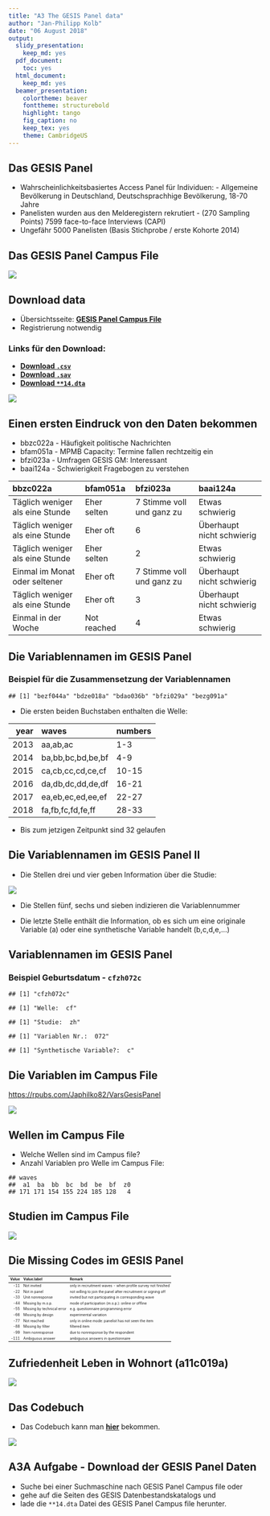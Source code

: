```yaml
---
title: "A3 The GESIS Panel data"
author: "Jan-Philipp Kolb"
date: "06 August 2018"
output:
  slidy_presentation:
    keep_md: yes
  pdf_document:
    toc: yes
  html_document:
    keep_md: yes
  beamer_presentation:
    colortheme: beaver
    fonttheme: structurebold
    highlight: tango
    fig_caption: no
    keep_tex: yes
    theme: CambridgeUS
---
```







## Das GESIS Panel 

- Wahrscheinlichkeitsbasiertes  Access Panel für Individuen: - Allgemeine Bevölkerung in Deutschland, Deutschsprachhige Bevölkerung, 18-70 Jahre
- Panelisten wurden aus den Melderegistern rekrutiert  - (270 Sampling Points) 
7599 face-to-face Interviews (CAPI)
- Ungefähr 5000 Panelisten (Basis Stichprobe / erste Kohorte 2014)

## Das GESIS Panel Campus File

![](figure/gpdata.PNG)

## Download data

- Übersichtsseite: [**GESIS Panel Campus File**](https://www.gesis.org/gesis-panel/data/)
- Registrierung notwendig


### Links für den Download:

- [**Download `.csv`**](https://dbk.gesis.org/dbksearch/download.asp?db=D&id=62367)
- [**Download `.sav`**](https://dbk.gesis.org/dbksearch/download.asp?db=D&id=62369)
- [**Download `**14.dta`**](https://dbk.gesis.org/dbksearch/download.asp?db=D&id=62371)


![](figure/filenamesGP2.PNG)

## Einen ersten Eindruck von den Daten bekommen













- bbzc022a - Häufigkeit politische Nachrichten
- bfam051a - MPMB Capacity: Termine fallen rechtzeitig ein
- bfzi023a - Umfragen GESIS GM: Interessant
- baai124a - Schwierigkeit Fragebogen zu verstehen

<!--
- `z000005z` - [**Digital Object Identifier (doi)**](https://de.wikipedia.org/wiki/Digital_Object_Identifier)
- `a11c019a` - Zufriedenheit Leben in Wohnort
-->

<table>
 <thead>
  <tr>
   <th style="text-align:left;"> bbzc022a </th>
   <th style="text-align:left;"> bfam051a </th>
   <th style="text-align:left;"> bfzi023a </th>
   <th style="text-align:left;"> baai124a </th>
  </tr>
 </thead>
<tbody>
  <tr>
   <td style="text-align:left;"> Täglich weniger als eine Stunde </td>
   <td style="text-align:left;"> Eher selten </td>
   <td style="text-align:left;"> 7 Stimme voll und ganz zu </td>
   <td style="text-align:left;"> Etwas schwierig </td>
  </tr>
  <tr>
   <td style="text-align:left;"> Täglich weniger als eine Stunde </td>
   <td style="text-align:left;"> Eher oft </td>
   <td style="text-align:left;"> 6 </td>
   <td style="text-align:left;"> Überhaupt nicht schwierig </td>
  </tr>
  <tr>
   <td style="text-align:left;"> Täglich weniger als eine Stunde </td>
   <td style="text-align:left;"> Eher selten </td>
   <td style="text-align:left;"> 2 </td>
   <td style="text-align:left;"> Etwas schwierig </td>
  </tr>
  <tr>
   <td style="text-align:left;"> Einmal im Monat oder seltener </td>
   <td style="text-align:left;"> Eher oft </td>
   <td style="text-align:left;"> 7 Stimme voll und ganz zu </td>
   <td style="text-align:left;"> Überhaupt nicht schwierig </td>
  </tr>
  <tr>
   <td style="text-align:left;"> Täglich weniger als eine Stunde </td>
   <td style="text-align:left;"> Eher oft </td>
   <td style="text-align:left;"> 3 </td>
   <td style="text-align:left;"> Überhaupt nicht schwierig </td>
  </tr>
  <tr>
   <td style="text-align:left;"> Einmal in der Woche </td>
   <td style="text-align:left;"> Not reached </td>
   <td style="text-align:left;"> 4 </td>
   <td style="text-align:left;"> Etwas schwierig </td>
  </tr>
</tbody>
</table>



## Die Variablennamen im GESIS Panel

### Beispiel für die Zusammensetzung der Variablennamen


```
## [1] "bezf044a" "bdze018a" "bdao036b" "bfzi029a" "bezg091a"
```



- Die ersten beiden Buchstaben enthalten die Welle:



<table>
 <thead>
  <tr>
   <th style="text-align:right;"> year </th>
   <th style="text-align:left;"> waves </th>
   <th style="text-align:left;"> numbers </th>
  </tr>
 </thead>
<tbody>
  <tr>
   <td style="text-align:right;"> 2013 </td>
   <td style="text-align:left;"> aa,ab,ac </td>
   <td style="text-align:left;"> 1-3 </td>
  </tr>
  <tr>
   <td style="text-align:right;"> 2014 </td>
   <td style="text-align:left;"> ba,bb,bc,bd,be,bf </td>
   <td style="text-align:left;"> 4-9 </td>
  </tr>
  <tr>
   <td style="text-align:right;"> 2015 </td>
   <td style="text-align:left;"> ca,cb,cc,cd,ce,cf </td>
   <td style="text-align:left;"> 10-15 </td>
  </tr>
  <tr>
   <td style="text-align:right;"> 2016 </td>
   <td style="text-align:left;"> da,db,dc,dd,de,df </td>
   <td style="text-align:left;"> 16-21 </td>
  </tr>
  <tr>
   <td style="text-align:right;"> 2017 </td>
   <td style="text-align:left;"> ea,eb,ec,ed,ee,ef </td>
   <td style="text-align:left;"> 22-27 </td>
  </tr>
  <tr>
   <td style="text-align:right;"> 2018 </td>
   <td style="text-align:left;"> fa,fb,fc,fd,fe,ff </td>
   <td style="text-align:left;"> 28-33 </td>
  </tr>
</tbody>
</table>

<!--
- Bis zum jetzigen Zeitpunkt sind 34 gelaufen
-->

- Bis zum jetzigen Zeitpunkt sind 32 gelaufen

## Die Variablennamen im GESIS Panel II

- Die Stellen drei und vier geben Information über die Studie: 

![](figure/examplestudies.PNG)

- Die Stellen fünf, sechs und sieben indizieren die Variablennummer

- Die letzte Stelle enthält die Information, ob es sich um eine originale Variable (a) oder eine synthetische Variable handelt (b,c,d,e,...)

## Variablennamen im GESIS Panel

### Beispiel Geburtsdatum - `cfzh072c`


```
## [1] "cfzh072c"
```

```
## [1] "Welle:  cf"
```

```
## [1] "Studie:  zh"
```

```
## [1] "Variablen Nr.:  072"
```

```
## [1] "Synthetische Variable?:  c"
```

## Die Variablen im Campus File

https://rpubs.com/Japhilko82/VarsGesisPanel

![](figure/rpubs_varspuf.PNG)

<!--
## The waves in the GESIS panel

<table>
<tbody>
  <tr>
   <td style="text-align:left;"> 2013: aa </td>
   <td style="text-align:left;"> 2014: bd </td>
   <td style="text-align:left;"> 2016: da </td>
   <td style="text-align:left;"> 2017: ed </td>
  </tr>
  <tr>
   <td style="text-align:left;"> 2013: ab </td>
   <td style="text-align:left;"> 2014: be </td>
   <td style="text-align:left;"> 2016: db </td>
   <td style="text-align:left;"> 2017: ee </td>
  </tr>
  <tr>
   <td style="text-align:left;"> 2013: ac </td>
   <td style="text-align:left;"> 2014: bf </td>
   <td style="text-align:left;"> 2016: dc </td>
   <td style="text-align:left;"> 2017: ef </td>
  </tr>
  <tr>
   <td style="text-align:left;"> 2013: ad </td>
   <td style="text-align:left;"> 2015: ca </td>
   <td style="text-align:left;"> 2016: dd </td>
   <td style="text-align:left;"> 2018: fa </td>
  </tr>
  <tr>
   <td style="text-align:left;"> 2013: ae </td>
   <td style="text-align:left;"> 2015: cb </td>
   <td style="text-align:left;"> 2016: de </td>
   <td style="text-align:left;"> 2018: fb </td>
  </tr>
  <tr>
   <td style="text-align:left;"> 2013: af </td>
   <td style="text-align:left;"> 2015: cc </td>
   <td style="text-align:left;"> 2016: df </td>
   <td style="text-align:left;"> 2018: fc </td>
  </tr>
  <tr>
   <td style="text-align:left;"> 2014: ba </td>
   <td style="text-align:left;"> 2015: cd </td>
   <td style="text-align:left;"> 2017: ea </td>
   <td style="text-align:left;"> 2018: fd </td>
  </tr>
  <tr>
   <td style="text-align:left;"> 2014: bb </td>
   <td style="text-align:left;"> 2015: ce </td>
   <td style="text-align:left;"> 2017: eb </td>
   <td style="text-align:left;"> 2018: fe </td>
  </tr>
  <tr>
   <td style="text-align:left;"> 2014: bc </td>
   <td style="text-align:left;"> 2015: cf </td>
   <td style="text-align:left;"> 2017: ec </td>
   <td style="text-align:left;"> 2018: ff </td>
  </tr>
</tbody>
</table>



## The studies in the GESIS Panel



|   |Study |Study title                                                                                 |waves     |
|:--|:-------------|:--------------------------------------------------------------------------------------------|:----------|
|  |ag            |Environmental Spatial Strategies                                                             |ba         |
| |an            |Leisure travel and subjective well-being                                                     |bc, bd, be |
| |aq            |Pro-environmental Behavior in High Cost Situations                                           |be, cb     |
| |bw            |Space-sets: the scope and characteristics of national and international mobility experiences |           |


## The Welcome Surveys

- a11 - first cohort 2013
- d11 - second cohort 2016
- f11 - third cohort 2018
-->


## Wellen im Campus File

- Welche Wellen sind im Campus file?
- Anzahl Variablen pro Welle im Campus File:


```
## waves
##  a1  ba  bb  bc  bd  be  bf  z0 
## 171 171 154 155 224 185 128   4
```

## Studien im Campus File
















![](figure/GPstudies_CampusFile.PNG)

## Die Missing Codes im GESIS Panel

<!--
![](figure/MissingScheme.PNG)
-->




<table class="table table-striped table-hover" style="font-size: 7px; margin-left: auto; margin-right: auto;">
 <thead>
  <tr>
   <th style="text-align:right;"> Value </th>
   <th style="text-align:left;"> Value.label </th>
   <th style="text-align:left;"> Remark </th>
  </tr>
 </thead>
<tbody>
  <tr>
   <td style="text-align:right;"> -11 </td>
   <td style="text-align:left;"> Not invited </td>
   <td style="text-align:left;"> only in recruitment waves - when profile survey not finished </td>
  </tr>
  <tr>
   <td style="text-align:right;"> -22 </td>
   <td style="text-align:left;"> Not in panel </td>
   <td style="text-align:left;"> not willing to join the panel after recruitment or signing off </td>
  </tr>
  <tr>
   <td style="text-align:right;"> -33 </td>
   <td style="text-align:left;"> Unit nonresponse </td>
   <td style="text-align:left;"> invited but not participating in corresponding wave </td>
  </tr>
  <tr>
   <td style="text-align:right;"> -44 </td>
   <td style="text-align:left;"> Missing by m.o.p. </td>
   <td style="text-align:left;"> mode of participation (m.o.p.): online or offline </td>
  </tr>
  <tr>
   <td style="text-align:right;"> -55 </td>
   <td style="text-align:left;"> Missing by technical error </td>
   <td style="text-align:left;"> e.g. questionnaire programming error </td>
  </tr>
  <tr>
   <td style="text-align:right;"> -66 </td>
   <td style="text-align:left;"> Missing by design </td>
   <td style="text-align:left;"> experimental variation </td>
  </tr>
  <tr>
   <td style="text-align:right;"> -77 </td>
   <td style="text-align:left;"> Not reached </td>
   <td style="text-align:left;"> only in online mode: panelist has not seen the item </td>
  </tr>
  <tr>
   <td style="text-align:right;"> -88 </td>
   <td style="text-align:left;"> Missing by filter </td>
   <td style="text-align:left;"> filtered item </td>
  </tr>
  <tr>
   <td style="text-align:right;"> -99 </td>
   <td style="text-align:left;"> Item nonresponse </td>
   <td style="text-align:left;"> due to nonresponse by the respondent </td>
  </tr>
  <tr>
   <td style="text-align:right;"> -111 </td>
   <td style="text-align:left;"> Ambiguous answer </td>
   <td style="text-align:left;"> ambiguous answers in questionnaire </td>
  </tr>
</tbody>
</table>



<!--
## Variablennamen im GESIS Panel

### Beispiel Geburtsdatum


```
## [1] "cfzh072c"
```

```
## [1] "Welle:  cf"
```



## The attributes of the GP dataset


```
##  [1] "row.names"        "names"            "datalabel"       
##  [4] "time.stamp"       "formats"          "types"           
##  [7] "val.labels"       "var.labels"       "version"         
## [10] "label.table"      "expansion.fields" "byteorder"       
## [13] "orig.dim"         "class"
```
-->





## Zufriedenheit Leben in Wohnort (a11c019a)

![](A3_GESISPanel_files/figure-slidy/unnamed-chunk-27-1.png)<!-- -->



## Das Codebuch

- Das Codebuch kann man [**hier**](https://www.gesis.org/gesis-panel/documentation/) bekommen.

![](figure/cdb_bbak102a.PNG)

##  A3A Aufgabe - Download der GESIS Panel Daten

- Suche bei einer Suchmaschine nach GESIS Panel Campus file oder
- gehe auf die Seiten des GESIS Datenbestandskatalogs und
- lade die `**14.dta` Datei des GESIS Panel Campus file herunter.
